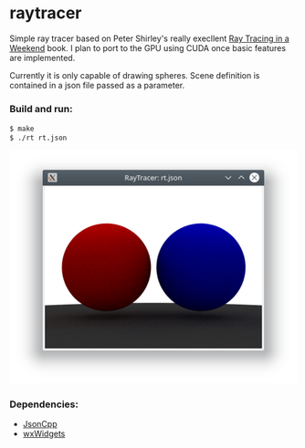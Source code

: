 # raytracer
Simple ray tracer based on Peter Shirley's really execllent [Ray Tracing in a Weekend](http://www.realtimerendering.com/raytracing/Ray%20Tracing%20in%20a%20Weekend.pdf) book. I plan to port to the GPU using CUDA once basic features are implemented.

Currently it is only capable of drawing spheres. Scene definition is contained in a json file passed as a parameter.

### Build and run:
```
$ make
$ ./rt rt.json
```

![example image](example.png)

### Dependencies:
- [JsonCpp](https://github.com/open-source-parsers/jsoncpp)
- [wxWidgets](https://www.wxwidgets.org/)
